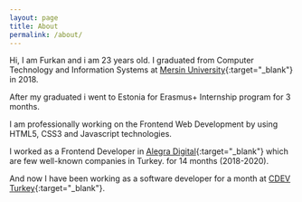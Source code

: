 ```yaml
---
layout: page
title: About
permalink: /about/
---
```


Hi, I am Furkan and i am 23 years old. I graduated from Computer Technology and Information Systems at [Mersin University](http://www.mersin.edu.tr/){:target="\_blank"} in 2018.

After my graduated i went to Estonia for Erasmus+ Internship program for 3 months.

I am professionally working on the Frontend Web Development by using HTML5, CSS3 and Javascript technologies.

I worked as a Frontend Developer in [Alegra Digital](https://alegra.io){:target="\_blank"} which are few well-known companies in Turkey. for 14 months (2018-2020).

And now I have been working as a software developer for a month at [CDEV Turkey](http://cdev.global){:target="\_blank"}.

